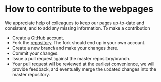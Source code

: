 # How to contribute to the webpages

We appreciate help of colleagues to keep our pages up-to-date and consistent, and to add any missing information. To make a contribution

- Create a [GitHub](https://github.com) account.
- Fork the [repository](https://github.com/agb32/durham). The fork should end up in your own account.
- Create a new branch and make your changes there.
- Commit your changes.
- Issue a pull request against the master repository/branch.
- Your pull request will be reviewed at the earliest convenience, we will provide feedback, and eventually merge the updated changes into the master repository.
  
